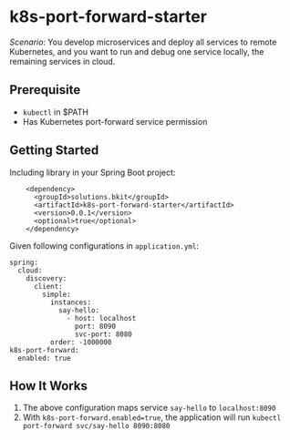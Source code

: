 # k8s-port-forward-starter

*Scenario*: You develop microservices and deploy all services to remote Kubernetes, and you want to run and debug one service locally, the remaining services in cloud.

## Prerequisite
* `kubectl` in $PATH
* Has Kubernetes port-forward service permission 

## Getting Started
Including library in your Spring Boot project:
```
    <dependency>
      <groupId>solutions.bkit</groupId>
      <artifactId>k8s-port-forward-starter</artifactId>
      <version>0.0.1</version>
      <optional>true</optional>
    </dependency>
```

Given following configurations in `application.yml`:
```
spring:
  cloud:
    discovery:
      client:
        simple:
          instances:
            say-hello:
              - host: localhost
                port: 8090
                svc-port: 8080
          order: -1000000
k8s-port-forward:
  enabled: true
```
## How It Works
1. The above configuration maps service `say-hello` to `localhost:8090`
2. With `k8s-port-forward.enabled=true`, the application will run `kubectl port-forward svc/say-hello 8090:8080`
